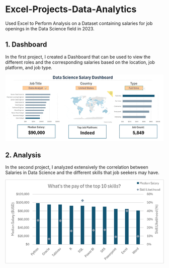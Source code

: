 # Excel-Projects-Data-Analytics
Used Excel to Perform Analysis on a Dataset containing salaries for job openings in the Data Science field in 2023.

## 1. Dashboard
In the first project, I created a Dashboard that can be used to view the different roles and the corresponding salaries based on the location, job platform, and job type.

![Final Dashboard](https://github.com/M0Hassan/Excel-Projects-Data-Analytics/blob/main/Resources/Images/1_Salary_Dashboard_Final_Dashboard.gif)

## 2. Analysis
In the second project, I analyzed extensively the correlation between Salaries in Data Science and the different skills that job seekers may have.

![Salary Analysis](https://github.com/M0Hassan/Excel-Projects-Data-Analytics/blob/main/Resources/Images/2_Project_Analysis_Chart4.png)

